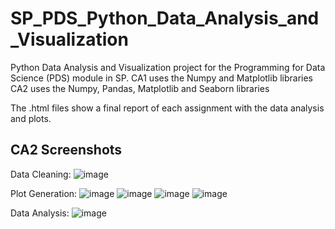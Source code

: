 # SP_PDS_Python_Data_Analysis_and_Visualization

Python Data Analysis and Visualization project for the Programming for Data Science (PDS) module in SP. 
CA1 uses the Numpy and Matplotlib libraries
CA2 uses the Numpy, Pandas, Matplotlib and Seaborn libraries

The .html files show a final report of each assignment with the data analysis and plots.

## CA2 Screenshots
Data Cleaning:
![image](https://github.com/andrewdpoh/SP_PDS_Python_Data_Analysis_and_Visualization/assets/88697807/5a75058c-ace5-40db-96b9-ed99a7597e2f)

Plot Generation:
![image](https://github.com/andrewdpoh/SP_PDS_Python_Data_Analysis_and_Visualization/assets/88697807/0d65e6c7-0dd9-49f7-b234-e8a6e5172c91)
![image](https://github.com/andrewdpoh/SP_PDS_Python_Data_Analysis_and_Visualization/assets/88697807/d20ed396-331b-4ab3-b172-38cf55abd039)
![image](https://github.com/andrewdpoh/SP_PDS_Python_Data_Analysis_and_Visualization/assets/88697807/df826cef-8f03-45a7-95c3-fb8b6e2feca4)
![image](https://github.com/andrewdpoh/SP_PDS_Python_Data_Analysis_and_Visualization/assets/88697807/1649eabf-27bc-4de8-a540-dca9950933ee)


Data Analysis:
![image](https://github.com/andrewdpoh/SP_PDS_Python_Data_Analysis_and_Visualization/assets/88697807/fbd28d3f-c7cb-40f1-bafe-e727d91f660c)

